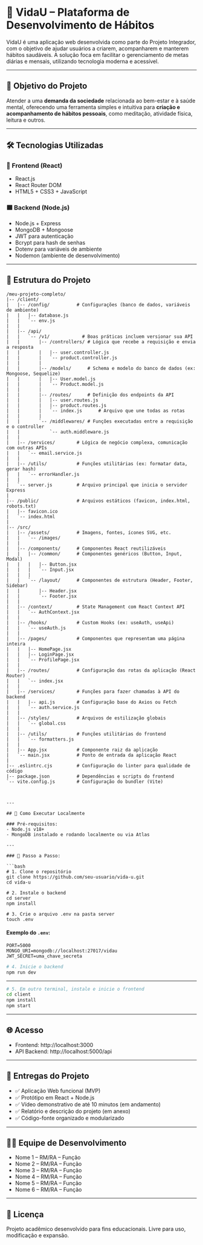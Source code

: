 # 🌱 VidaU – Plataforma de Desenvolvimento de Hábitos

VidaU é uma aplicação web desenvolvida como parte do Projeto Integrador, com o objetivo de ajudar usuários a criarem, acompanharem e manterem hábitos saudáveis. A solução foca em facilitar o gerenciamento de metas diárias e mensais, utilizando tecnologia moderna e acessível.

---

## 📌 Objetivo do Projeto

Atender a uma **demanda da sociedade** relacionada ao bem-estar e à saúde mental, oferecendo uma ferramenta simples e intuitiva para **criação e acompanhamento de hábitos pessoais**, como meditação, atividade física, leitura e outros.

---

## 🛠️ Tecnologias Utilizadas

### 🔷 Frontend (React)
- React.js
- React Router DOM
- HTML5 + CSS3 + JavaScript

### 🟩 Backend (Node.js)
- Node.js + Express
- MongoDB + Mongoose
- JWT para autenticação
- Bcrypt para hash de senhas
- Dotenv para variáveis de ambiente
- Nodemon (ambiente de desenvolvimento)

---

## 🧱 Estrutura do Projeto

```
/meu-projeto-completo/
|-- /client/
|   |-- /config/          # Configurações (banco de dados, variáveis de ambiente)
|   |   |-- database.js
|   |   `-- env.js
|   |
|   |-- /api/
|   |   `-- /v1/            # Boas práticas incluem versionar sua API
|   |       |-- /controllers/ # Lógica que recebe a requisição e envia a resposta
|   |       |   |-- user.controller.js
|   |       |   `-- product.controller.js
|   |       |
|   |       |-- /models/      # Schema e modelo do banco de dados (ex: Mongoose, Sequelize)
|   |       |   |-- User.model.js
|   |       |   `-- Product.model.js
|   |       |
|   |       |-- /routes/      # Definição dos endpoints da API
|   |       |   |-- user.routes.js
|   |       |   |-- product.routes.js
|   |       |   `-- index.js      # Arquivo que une todas as rotas
|   |       |
|   |       `-- /middlewares/ # Funções executadas entre a requisição e o controller
|   |           `-- auth.middleware.js
|   |
|   |-- /services/        # Lógica de negócio complexa, comunicação com outras APIs
|   |   `-- email.service.js
|   |
|   |-- /utils/           # Funções utilitárias (ex: formatar data, gerar hash)
|   |   `-- errorHandler.js
|   |
|   `-- server.js         # Arquivo principal que inicia o servidor Express
|
|-- /public/              # Arquivos estáticos (favicon, index.html, robots.txt)
|   |-- favicon.ico
|   `-- index.html
|
|-- /src/
|   |-- /assets/          # Imagens, fontes, ícones SVG, etc.
|   |   `-- /images/
|   |
|   |-- /components/      # Componentes React reutilizáveis
|   |   |-- /common/      # Componentes genéricos (Button, Input, Modal)
|   |   |   |-- Button.jsx
|   |   |   `-- Input.jsx
|   |   |
|   |   `-- /layout/      # Componentes de estrutura (Header, Footer, Sidebar)
|   |       |-- Header.jsx
|   |       `-- Footer.jsx
|   |
|   |-- /context/         # State Management com React Context API
|   |   `-- AuthContext.jsx
|   |
|   |-- /hooks/           # Custom Hooks (ex: useAuth, useApi)
|   |   `-- useAuth.js
|   |
|   |-- /pages/           # Componentes que representam uma página inteira
|   |   |-- HomePage.jsx
|   |   |-- LoginPage.jsx
|   |   `-- ProfilePage.jsx
|   |
|   |-- /routes/          # Configuração das rotas da aplicação (React Router)
|   |   `-- index.jsx
|   |
|   |-- /services/        # Funções para fazer chamadas à API do backend
|   |   |-- api.js        # Configuração base do Axios ou Fetch
|   |   `-- auth.service.js
|   |
|   |-- /styles/          # Arquivos de estilização globais
|   |   `-- global.css
|   |
|   |-- /utils/           # Funções utilitárias do frontend
|   |   `-- formatters.js
|   |
|   |-- App.jsx           # Componente raiz da aplicação
|   `-- main.jsx          # Ponto de entrada da aplicação React
|
|-- .eslintrc.cjs         # Configuração do linter para qualidade de código
|-- package.json          # Dependências e scripts do frontend
`-- vite.config.js        # Configuração do bundler (Vite)



---

## 🚀 Como Executar Localmente

### Pré-requisitos:
- Node.js v18+
- MongoDB instalado e rodando localmente ou via Atlas

---

### 🔧 Passo a Passo:

```bash
# 1. Clone o repositório
git clone https://github.com/seu-usuario/vida-u.git
cd vida-u

# 2. Instale o backend
cd server
npm install

# 3. Crie o arquivo .env na pasta server
touch .env
```

#### Exemplo do `.env`:
```
PORT=5000
MONGO_URI=mongodb://localhost:27017/vidau
JWT_SECRET=uma_chave_secreta
```

```bash
# 4. Inicie o backend
npm run dev
```

---

```bash
# 5. Em outro terminal, instale e inicie o frontend
cd client
npm install
npm start
```

---

## 🌐 Acesso

- Frontend: http://localhost:3000
- API Backend: http://localhost:5000/api

---

## 🎥 Entregas do Projeto

- ✅ Aplicação Web funcional (MVP)
- ✅ Protótipo em React + Node.js
- ✅ Vídeo demonstrativo de até 10 minutos (em andamento)
- ✅ Relatório e descrição do projeto (em anexo)
- ✅ Código-fonte organizado e modularizado

---

## 👨‍💻 Equipe de Desenvolvimento

- Nome 1 – RM/RA – Função
- Nome 2 – RM/RA – Função
- Nome 3 – RM/RA – Função
- Nome 4 – RM/RA – Função
- Nome 5 – RM/RA – Função
- Nome 6 – RM/RA – Função

---

## 📄 Licença

Projeto acadêmico desenvolvido para fins educacionais. Livre para uso, modificação e expansão.
